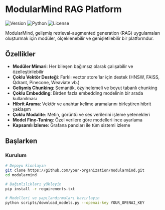 # ModularMind RAG Platform

![Version](https://img.shields.io/badge/version-1.0.0-blue)
![Python](https://img.shields.io/badge/python-3.9%2B-blue)
![License](https://img.shields.io/badge/license-MIT-green)

ModularMind, gelişmiş retrieval-augmented generation (RAG) uygulamaları oluşturmak için modüler, ölçeklenebilir ve genişletilebilir bir platformdur.

## Özellikler

- **Modüler Mimari**: Her bileşen bağımsız olarak çalışabilir ve özelleştirilebilir
- **Çoklu Vektör Desteği**: Farklı vector store'lar için destek (HNSW, FAISS, Qdrant, Pinecone, Weaviate vb.)
- **Gelişmiş Chunking**: Semantik, özyinelemeli ve boyut tabanlı chunking
- **Çoklu Embedding**: Birden fazla embedding modelinin bir arada kullanılması
- **Hibrit Arama**: Vektör ve anahtar kelime aramalarını birleştiren hibrit yaklaşım
- **Çoklu Modalite**: Metin, görüntü ve ses verilerini işleme yetenekleri
- **Model Fine-Tuning**: Özel verilere göre modelleri ince ayarlama
- **Kapsamlı İzleme**: Grafana panoları ile tüm sistemi izleme

## Başlarken

### Kurulum

```bash
# Depoyu klonlayın
git clone https://github.com/your-organization/modularmind.git
cd modularmind

# Bağımlılıkları yükleyin
pip install -r requirements.txt

# Modelleri ve yapılandırmaları hazırlayın
python scripts/download_models.py --openai-key YOUR_OPENAI_KEY